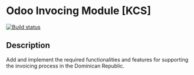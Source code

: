 # Odoo Invocing Module [KCS]
[![Build status](https://dev.azure.com/kcsprojects/Odoo%20Enterprise/_apis/build/status/Billing%20DO%20Enterprise%20-%20Features%20CI)](https://dev.azure.com/kcsprojects/Odoo%20Enterprise/_build/latest?branchName=master)
## Description
Add and implement the required functionalities and features for supporting the invoicing process in the Dominican Republic.